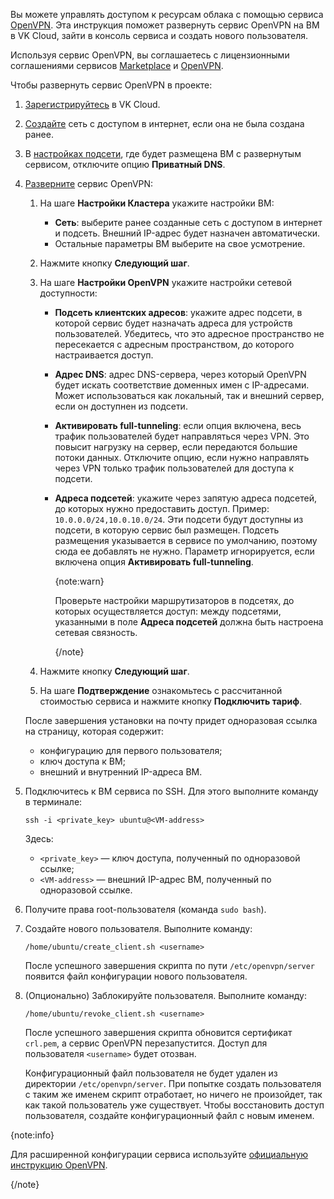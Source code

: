 Вы можете управлять доступом к ресурсам облака с помощью сервиса [OpenVPN](https://msk.cloud.vk.com/app/mcs3723876490/services/marketplace/v2/apps/service/11bd457f-5006-4a5e-9aa3-e07586a487c2/v1_test/info). Эта инструкция поможет развернуть сервис OpenVPN на ВМ в VK Cloud, зайти в консоль сервиса и создать нового пользователя.

Используя сервис OpenVPN, вы соглашаетесь с лицензионными соглашениями сервисов [Marketplace](/ru/intro/start/legal/marketplace) и [OpenVPN](https://openvpn.net/legal).

Чтобы развернуть сервис OpenVPN в проекте:

1. [Зарегистрируйтесь](/ru/intro/start/account-registration) в VK Cloud.
1. [Создайте](/ru/networks/vnet/instructions/net#sozdanie_seti) сеть с доступом в интернет, если она не была создана ранее.
1. В [настройках подсети](/ru/networks/vnet/instructions/net#redaktirovanie_podseti), где будет размещена ВМ с развернутым сервисом, отключите опцию **Приватный DNS**.
1. [Разверните](../../instructions/pr-instance-add) сервис OpenVPN:

   1. На шаге **Настройки Кластера** укажите настройки ВМ:

      - **Сеть**: выберите ранее созданные сеть с доступом в интернет и подсеть. Внешний IP-адрес будет назначен автоматически.
      - Остальные параметры ВМ выберите на свое усмотрение.

   1. Нажмите кнопку **Следующий шаг**.
   1. На шаге **Настройки OpenVPN** укажите настройки сетевой доступности:

      - **Подсеть клиентских адресов**: укажите адрес подсети, в которой сервис будет назначать адреса для устройств пользователей. Убедитесь, что это адресное пространство не пересекается с адресным пространством, до которого настраивается доступ.
      - **Адрес DNS**: адрес DNS-сервера, через который OpenVPN будет искать соответствие доменных имен с IP-адресами. Может использоваться как локальный, так и внешний сервер, если он доступнен из подсети.
      - **Активировать full-tunneling**: если опция включена, весь трафик пользователей будет направляться через VPN. Это повысит нагрузку на сервер, если передаются большие потоки данных. Отключите опцию, если нужно направлять через VPN только трафик пользователей для доступа к подсети.
      - **Адреса подсетей**: укажите через запятую адреса подсетей, до которых нужно предоставить доступ. Пример: `10.0.0.0/24,10.0.10.0/24`. Эти подсети будут доступны из подсети, в которую сервис был размещен. Подсеть размещения указывается в сервисе по умолчанию, поэтому сюда ее добавлять не нужно. Параметр игнорируется, если включена опция **Активировать full-tunneling**.

         {note:warn}

         Проверьте настройки маршрутизаторов в подсетях, до которых осуществляется доступ: между подсетями, указанными в поле **Адреса подсетей** должна быть настроена сетевая связность.

         {/note}

   1. Нажмите кнопку **Следующий шаг**.
   1. На шаге **Подтверждение** ознакомьтесь с рассчитанной стоимостью сервиса и нажмите кнопку **Подключить тариф**.

   После завершения установки на почту придет одноразовая ссылка на страницу, которая содержит:

   - конфигурацию для первого пользователя;
   - ключ доступа к ВМ;
   - внешний и внутренний IP-адреса ВМ.

1. Подключитесь к ВМ сервиса по SSH. Для этого выполните команду в терминале:

   ```console
   ssh -i <private_key> ubuntu@<VM-address>
   ```

   Здесь:

   - `<private_key>` — ключ доступа, полученный по одноразовой ссылке;
   - `<VM-address>` — внешний IP-адрес ВМ, полученный по одноразовой ссылке.

1. Получите права root-пользователя (команда `sudo bash`).
1. Создайте нового пользователя. Выполните команду:

   ```console
   /home/ubuntu/create_client.sh <username>
   ```

   После успешного завершения скрипта по пути `/etc/openvpn/server` появится файл конфигурации нового пользователя.
1. (Опционально) Заблокируйте пользователя. Выполните команду:

   ```console
   /home/ubuntu/revoke_client.sh <username>
   ```

   После успешного завершения скрипта обновится сертификат `crl.pem`, а сервис OpenVPN перезапустится. Доступ для пользователя `<username>` будет отозван.

   Конфигурационный файл пользователя не будет удален из директории `/etc/openvpn/server`. При попытке создать пользователя с таким же именем скрипт отработает, но ничего не произойдет, так как такой пользователь уже существует. Чтобы восстановить доступ пользователя, создайте конфигурационный файл с новым именем.

{note:info}

Для расширенной конфигурации сервиса используйте [официальную инструкцию OpenVPN](https://openvpn.net/access-server-manual/introduction).

{/note}

